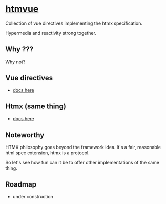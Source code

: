 # [htmvue][repo]

Collection of vue directives implementing the htmx specification.

Hypermedia and reactivity strong together.

## Why ???

Why not?

## Vue directives

- [docs here][vue-directive]

## Htmx (same thing)

- [docs here][htmx-docs]

## Noteworthy

HTMX philosophy goes beyond the framework idea. It's a fair, reasonable html
spec extension, htmx is a protocol.

So let's see how fun can it be to offer other implementations of the same thing.

## Roadmap

- under construction

[repo]: https://github.com/sombriks/htmvue
[vue-directive]: <https://vuejs.org/guide/reusability/custom-directives.html#custom-directives>
[htmx-docs]: https://htmx.org/reference/
